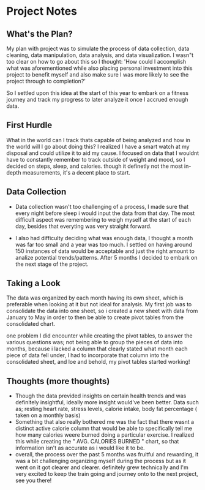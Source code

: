 # Project Notes

## What's the Plan?
My plan with project was to simulate the process of data collection, data cleaning, data manipulation, data analysis, and data visualization. 
I wasn"t too clear on how to go about this so I thought: 'How could I accomplish what was aforementioned while also placing personal investment into this project to benefit myself and also make sure I was more likely to see the project through to completion?' 

So I settled upon this idea at the start of this year to embark on a fitness journey and track my progress to later analyze it once  I accrued enough data.

## First Hurdle
What in the world can I track thats capable of being analyzed and how in the world  will I go about doing this?
I realized I have a smart watch at my disposal and could utilize it to aid my cause. I focused on data that I wouldnt have to constantly remember to track outside of weight and mood, so I decided on steps, sleep, and calories. though it definetly not the most in-depth measurements, it's a decent place to start.

## Data Collection
- Data collection wasn't too challenging of a process, I made sure that every night before sleep i would input the data from that day. The most difficult aspect was remembering to weigh myself at the start of each day, besides that everyting was very straight forward.

- I also had difficulty deciding what was enough data, I thought a month was far too small and a year was too much. I settled on having around 150 instances of data would be acceptable and just the right amount to analize potential trends/patterns. After 5 months I decided to embark on the next stage of the project.

## Taking a Look
The data was organized by each month having its own sheet, which is preferable when looking at it but not ideal for analysis. My first job was to consolidate the data into one sheet, so i created a new sheet with data from January to May in order to then be able to create pivot tables from the consolidated chart.

one problem I did encounter while creating the pivot tables, to answer the various questions was; not being able to group the pieces of data into months, because i lacked a column that clearly stated what month each piece of data fell under, I had to incorporate that column into the consolidated sheet, and loe and behold, my pivot tables started working!

## Thoughts (more thoughts)
- Though the data previded insights on certain health trends and was  definitely insightful, ideally more insight would've been better. Data such as; resting heart rate, stress levels, calorie intake, body fat percentage ( taken on a monthly basis)
- Something that also really bothered me was the fact that there wasnt a distinct active calorie column that would be able to specifically tell me how many calories weere burned doing a particular exercise. I realized this while creating the " AVG. CALORIES BURNED " chart, so that information isn't as accurate as i would like it to be.
- overall, the process over the past 5 months was fruitful and rewarding, it was a bit challenging organizing myself during the process but as it went on it got clearer and clearer. definitely grew technically and I'm very excited to keep the train going and journey onto to the next project, see you there!






